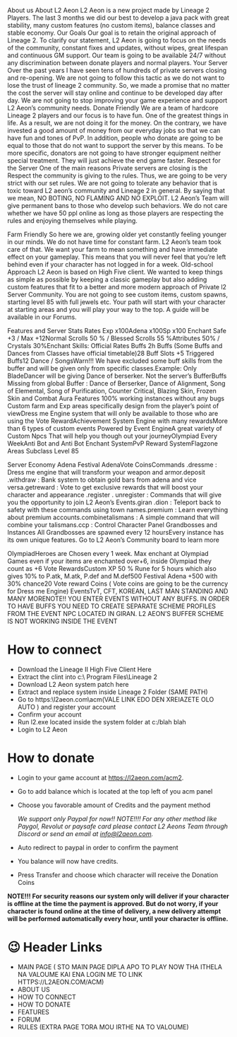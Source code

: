 About us
About L2 Aeon
L2 Aeon is a new project made by Lineage 2 Players. The last 3 months we did our best to develop a java pack with great stability, many custom features (no custom items), balance classes and stable economy.
Our Goals
Our goal is to retain the original approach of Lineage 2. To clarify our statement, L2 Aeon is going to focus on the needs of the community, constant fixes and updates, without wipes, great lifespan and continuous GM support. Our team is going to be available 24/7 without any discrimination between donate players and normal players.
Your Server
Over the past years I have seen tens of hundreds of private servers closing and re-opening. We are not going to follow this tactic as we do not want to lose the trust of lineage 2 community. So, we made a promise that no matter the cost the server will stay online and continue to be developed day after day. We are not going to stop improving your game experience and support L2 Aeon’s community needs.
Donate Friendly
We are a team of hardcore Lineage 2 players and our focus is to have fun. One of the greatest things in life. As a result, we are not doing it for the money. On the contrary, we have invested a good amount of money from our everyday jobs so that we can have fun and tones of PvP.
In addition, people who donate are going to be equal to those that do not want to support the server by this means. To be more specific, donators are not going to have stronger equipment neither special treatment. They will just achieve the end game faster.
Respect for the Server
One of the main reasons Private servers are closing is the Respect the community is giving to the rules. Thus, we are going to be very strict with our set rules. We are not going to tolerate any behavior that is toxic toward L2 aeon’s community and Lineage 2 in general. By saying that we mean, NO BOTING, NO FLAMING AND NO EXPLOIT. L2 Aeon’s Team will give permanent bans to those who develop such behaviors. We do not care whether we have 50 ppl online as long as those players are respecting the rules and enjoying themselves while playing.

Farm Friendly
So here we are, growing older yet constantly feeling younger in our minds. We do not have time for constant farm. L2 Aeon’s team took care of that. We want your farm to mean something and have immediate effect on your gameplay. This means that you will never feel that you’re left behind even if your character has not logged in for a week.
Old-school Approach
L2 Aeon is based on High Five client. We wanted to keep things as simple as possible by keeping a classic gameplay but also adding custom features that fit to a better and more modern approach of Private l2 Server Community. You are not going to see custom items, custom spawns, starting level 85 with full jewels etc. Your path will start with your character at starting areas and you will play your way to the top. A guide will be available in our Forums.

Features and Server Stats
Rates
Exp x100Adena x100Sp x100
Enchant
Safe +3 / Max +12Normal Scrolls 50 % / Blessed Scrolls 55 %Attributes 50% / Crystals 30%Enchant Skills: Official Rates
Buffs
2h Buffs (Some Buffs and Dances from Classes have official timetable)28 Buff Slots +5 Triggered Buffs12 Dance / SongsWarn!!! We have excluded some buff skills from the buffer and will be given only from specific classes.Example: Only BladeDancer will be giving Dance of berserker. Not the server’s BufferBuffs Missing from global Buffer : Dance of Berserker, Dance of Alignment, Song of Elemental, Song of Purification, Counter Critical, Blazing Skin, Frozen Skin and Combat Aura
Features
100% working instances without any bugs Custom farm and Exp areas specifically design from the player’s point of viewDress me Engine system that will only be available to those who are using the Vote RewardAchievement System Engine with many rewardsMore than 6 types of custom events Powered by Event EngineA great variety of Custom Npcs That will help you though out your journeyOlympiad Every WeekAnti Bot and Anti Bot Enchant SystemPvP Reward SystemFlagzone Areas Subclass Level 85

Server Economy
Adena Festival AdenaVote CoinsCommands
.dressme : Dress me engine that will transform your weapon and armor.deposit .withdraw : Bank system to obtain gold bars from adena and vice versa.getreward : Vote to get exclusive rewards that will boost your character and appearance .register . unregister : Commands that will give you the opportunity to join L2 Aeon’s Events.giran .dion : Teleport back to safety with these commands using town names.premium : Learn everything about premium accounts.combinetalismans : A simple command that will combine your talismans.ccp : Control Character Panel
Grandbosses and Instances
All Grandbosses are spawned every 12 hoursEvery instance has its own unique features. Go to L2 Aeon’s Community board to learn more

OlympiadHeroes are Chosen every 1 week. Max enchant at Olympiad Games even if your items are enchanted over+6, inside Olympiad they count as +6
Vote RewardsCustom XP 50 % Rune for 5 hours which also gives 10% to P.atk, M.atk, P.def and M.def500 Festival Adena +500 with 30% chance20 Vote reward Coins ( Vote coins are going to be the currency for Dress me Engine)
EventsTvT, CFT, KOREAN, LAST MAN STANDING AND MANY MORENOTE!! YOU ENTER EVENTS WITHOUT ANY BUFFS. IN ORDER TO HAVE BUFFS YOU NEED TO CREATE SEPARATE SCHEME PROFILES FROM THE EVENT NPC LOCATED IN GIRAN. L2 AEON’S BUFFER SCHEME IS NOT WORKING INSIDE THE EVENT

# How to connect

- Download the Lineage II High Five Client Here
- Extract the clint into c:\\ Program Files\Lineage 2
- Download L2 Aeon system patch here
- Extract and replace system inside Lineage 2 Folder (SAME PATH)
- Go to https:\\l2aeon.com\acm(VALE LINK EDO DEN XREIAZETE OLO AUTO ) and register your account
- Confirm your account
- Run l2.exe located inside the system folder at c:/blah blah
- Login to L2 Aeon

# How to donate

- Login to your game account at https://l2aeon.com/acm2.
- Go to add balance which is located at the top left of you acm panel
- Choose you favorable amount of Credits and the payment method

  _We support only Paypal for now!!_
  _NOTE!!!! For any other method like Paygol, Revolut or paysafe card please contact L2 Aeons Team through Discord or send an email at info@l2aeon.com._

- Auto redirect to paypal in order to confirm the payment
- You balance will now have credits.
- Press Transfer and choose which character will receive the Donation Coins

**NOTE!!! For security reasons our system only will deliver if your character is offline at the time the payment is approved. But do not worry, if your character is found online at the time of delivery, a new delivery attempt will be performed automatically every hour, until your character is offline.**

# 😉 Header Links

- MAIN PAGE ( STO MAIN PAGE DIPLA APO TO PLAY NOW THA ITHELA NA VALOUME KAI ENA LOGIN ME TO LINK HTTPS://L2AEON.COM/ACM)
- ABOUT US
- HOW TO CONNECT
- HOW TO DONATE
- FEATURES
- FORUM
- RULES (EXTRA PAGE TORA MOU IRTHE NA TO VALOUME)
